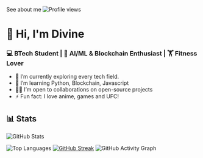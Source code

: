 See about me
![Profile views](https://komarev.com/ghpvc/?username=Divine&color=blue)
# 👋 Hi, I'm Divine
### 💻 BTech Student | 🧠 AI/ML & Blockchain Enthusiast | 🏋️ Fitness Lover

- 🔭 I’m currently exploring every tech field.
- 🌱 I’m learning Python, Blockchain, Javascript
- 👨‍💻 I’m open to collaborations on open-source projects
- ⚡ Fun fact: I love anime, games and UFC!
## 📊 Stats 
![GitHub Stats](https://github-readme-stats.vercel.app/api?username=Divine&show_icons=true&theme=github_dark)

![Top Languages](https://github-readme-stats.vercel.app/api/top-langs/?username=Divine&layout=compact&theme=radical)
[![GitHub Streak](https://github-readme-streak-stats.herokuapp.com/?user=Divine&theme=radical)](https://git.io/streak-stats)
![GitHub Activity Graph](https://github-readme-activity-graph.cyclic.app/graph?username=Divine&theme=dracula)
